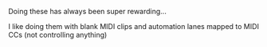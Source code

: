 Doing these has always been super rewarding...

I like doing them with blank MIDI clips and automation lanes mapped to MIDI CCs (not controlling anything)